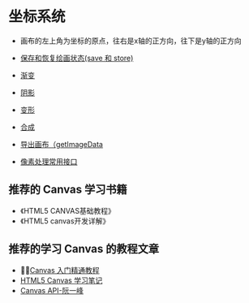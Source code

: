 # 坐标系统

* 画布的左上角为坐标的原点，往右是x轴的正方向，往下是y轴的正方向


* [保存和恢复绘画状态(save 和 store)](https://www.w3cplus.com/canvas/canvas-states.html)
* [渐变](https://www.w3cplus.com/canvas/gradient.html)
* [阴影](https://oxcow.gitbooks.io/h5-canvas-study-notes/content/chapter6_shadows.html)
* [变形](https://oxcow.gitbooks.io/h5-canvas-study-notes/content/chapter3_transform_func.html)
* [合成](https://www.w3cplus.com/canvas/compositing.html)
* [导出画布（getImageData](http://www.w3school.com.cn/tags/canvas_getimagedata.asp)
* [像素处理常用接口](http://www.cnblogs.com/chyingp/archive/2012/12/01/canvas_pixel_api.html)


## 推荐的 Canvas 学习书籍
* 《HTML5 CANVAS基础教程》
* 《HTML5 canvas开发详解》

## 推荐的学习 Canvas 的教程文章
* [Canvas 入门精通教程](https://www.w3cplus.com/blog/tags/604.html)
* [HTML5 Canvas 学习笔记](https://oxcow.gitbooks.io/h5-canvas-study-notes/content/chapter6_shadows.html)
* [Canvas API-阮一峰](https://wohugb.gitbooks.io/javascript/content/htmlapi/canvas.html)

